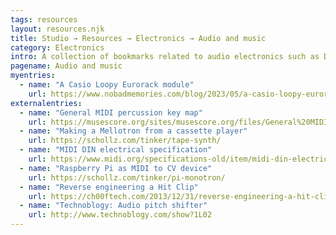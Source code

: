 ```yaml
---
tags: resources
layout: resources.njk
title: Studio → Resources → Electronics → Audio and music
category: Electronics
intro: A collection of bookmarks related to audio electronics such as DIY synths and circuit bending.
pagename: Audio and music
myentries:
  - name: "A Casio Loopy Eurorack module"
    url: https://www.nobadmemories.com/blog/2023/05/a-casio-loopy-eurorack-module/
externalentries:
  - name: "General MIDI percussion key map"
    url: https://musescore.org/sites/musescore.org/files/General%20MIDI%20Standard%20Percussion%20Set%20Key%20Map.pdf
  - name: "Making a Mellotron from a cassette player"
    url: https://schollz.com/tinker/tape-synth/
  - name: "MIDI DIN electrical specification"
    url: https://www.midi.org/specifications-old/item/midi-din-electrical-specification
  - name: "Raspberry Pi as MIDI to CV device"
    url: https://schollz.com/tinker/pi-monotron/
  - name: "Reverse engineering a Hit Clip"
    url: https://ch00ftech.com/2013/12/31/reverse-engineering-a-hit-clip/
  - name: "Technoblogy: Audio pitch shifter"
    url: http://www.technoblogy.com/show?1L02
---
```

